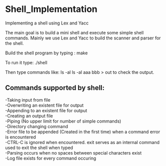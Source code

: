 # Shell_Implementation
Implementing a shell using Lex and Yacc

The main goal is to build a mini shell and execute some simple shell commands.
Mainly we use Lex and Yacc to build the scanner and parser for the shell.

Build the shell program by typing : make

To run it type:  ./shell

Then type commands like:
                ls -al
                ls -al aaa bbb > out
to check the output. 

## Commands supported by shell:
-Taking input from file  
-Overwriting an existent file for output  
-Appending to an existent file for output  
-Creating an output file  
-Piping (No upper limit for number of simple commands)  
-Directory changing command  
-Error file to be appended (Created in the first time) when a command error is encountered  
-CTRL-C is ignored when encountered. exit serves as an internal command used to exit the shell when typed  
-Parsing occurs when no spaces between special characters exist  
-Log file exists for every command occuring  

